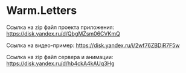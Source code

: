 # Warm.Letters
Ссылка на zip файл проекта приложения: https://disk.yandex.ru/d/QbgMZsm06CVKmQ

Ссылка на видео-пример: https://disk.yandex.ru/i/2wf76ZBDiR7F5w

Ссылка на zip файл сервера и анимации: https://disk.yandex.ru/d/hb4ckA4kAUq3Hg
